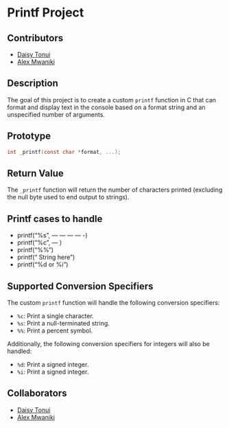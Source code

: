 # Printf Project

## Contributors
- [Daisy Tonui](https://github.com/lxmwaniky/)
- [Alex Mwaniki](https://github.com/lxmwaniky/) 

## Description

The goal of this project is to create a custom ```printf``` function in C that can format and display text in the console based on a format string and an unspecified number of arguments.

## Prototype

```c
int _printf(const char *format, ...);
```

## Return Value

The `_printf` function will return the number of characters printed (excluding the null byte used to end output to strings).

## Printf cases to handle
- printf(“%s”, — — — — -)
- printf(“%c”, — )
- printf(“%%”)
- printf(“ String here”)
- printf(“%d or %i”)

## Supported Conversion Specifiers

The custom `printf` function will handle the following conversion specifiers:

- `%c`: Print a single character.
- `%s`: Print a null-terminated string.
- `%%`: Print a percent symbol.

Additionally, the following conversion specifiers for integers will also be handled:

- `%d`: Print a signed integer.
- `%i`: Print a signed integer.

## Collaborators

 - [Daisy Tonui](https://github.com/tonui14/)
 - [Alex Mwaniki](https://github.com/lxmwaniky/) 
